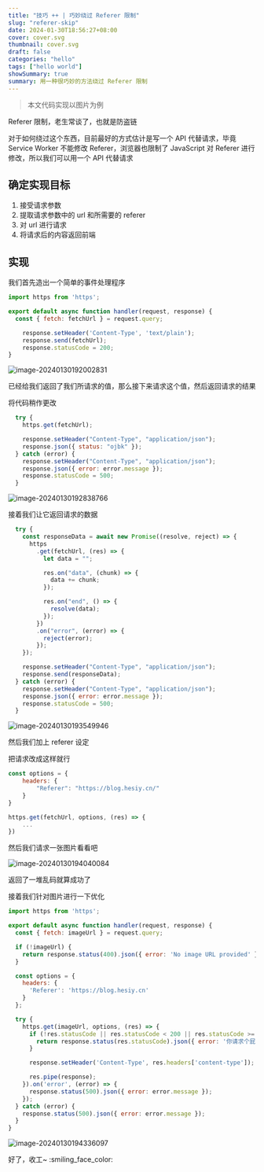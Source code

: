 ```yaml
---
title: "技巧 ++ | 巧妙绕过 Referer 限制"
slug: "referer-skip"
date: 2024-01-30T18:56:27+08:00
cover: cover.svg
thumbnail: cover.svg
draft: false
categories: "hello"
tags: ["hello world"]
showSummary: true
summary: 用一种很巧妙的方法绕过 Referer 限制
---
```


> 本文代码实现以图片为例

Referer 限制，老生常谈了，也就是防盗链

对于如何绕过这个东西，目前最好的方式估计是写一个 API 代替请求，毕竟 Service Worker 不能修改 Referer，浏览器也限制了 JavaScript 对 Referer 进行修改，所以我们可以用一个 API 代替请求

## 确定实现目标

1. 接受请求参数
2. 提取请求参数中的 url 和所需要的 referer
3. 对 url 进行请求
4. 将请求后的内容返回前端

## 实现

我们首先造出一个简单的事件处理程序

```javascript
import https from 'https';

export default async function handler(request, response) {
  const { fetch: fetchUrl } = request.query;

    response.setHeader('Content-Type', 'text/plain');
    response.send(fetchUrl);
    response.statusCode = 200;
}
```



![image-20240130192002831](https://storage.yurl.eu.org/pumpkin/blogger/202401301920918.png)

已经给我们返回了我们所请求的值，那么接下来请求这个值，然后返回请求的结果

将代码稍作更改

```javascript
  try {
    https.get(fetchUrl);

    response.setHeader("Content-Type", "application/json");
    response.json({ status: "ojbk" });
  } catch (error) {
    response.setHeader("Content-Type", "application/json");
    response.json({ error: error.message });
    response.statusCode = 500;
  }
```

![image-20240130192838766](https://storage.yurl.eu.org/pumpkin/blogger/202401301928837.png)

接着我们让它返回请求的数据 

```javascript
  try {
    const responseData = await new Promise((resolve, reject) => {
      https
        .get(fetchUrl, (res) => {
          let data = "";

          res.on("data", (chunk) => {
            data += chunk;
          });

          res.on("end", () => {
            resolve(data);
          });
        })
        .on("error", (error) => {
          reject(error);
        });
    });

    response.setHeader("Content-Type", "application/json");
    response.send(responseData);
  } catch (error) {
    response.setHeader("Content-Type", "application/json");
    response.json({ error: error.message });
    response.statusCode = 500;
  }
```

![image-20240130193549946](https://storage.yurl.eu.org/pumpkin/blogger/202401301935048.png)

然后我们加上 referer 设定

把请求改成这样就行

```javascript
const options = {
    headers: {
        "Referer": "https://blog.hesiy.cn/"
    }
}

https.get(fetchUrl, options, (res) => {
    ...
})
```

然后我们请求一张图片看看吧

![image-20240130194040084](https://storage.yurl.eu.org/pumpkin/blogger/202401301940173.png)

返回了一堆乱码就算成功了

接着我们针对图片进行一下优化

```javascript
import https from 'https';

export default async function handler(request, response) {
  const { fetch: imageUrl } = request.query;

  if (!imageUrl) {
    return response.status(400).json({ error: 'No image URL provided' });
  }

  const options = {
    headers: {
      'Referer': 'https://blog.hesiy.cn'
    }
  };

  try {
    https.get(imageUrl, options, (res) => {
      if (!res.statusCode || res.statusCode < 200 || res.statusCode >= 300) {
        return response.status(res.statusCode).json({ error: '你请求个屁' });
      }

      response.setHeader('Content-Type', res.headers['content-type']);

      res.pipe(response);
    }).on('error', (error) => {
      response.status(500).json({ error: error.message });
    });
  } catch (error) {
    response.status(500).json({ error: error.message });
  }
}
```

![image-20240130194336097](https://storage.yurl.eu.org/pumpkin/blogger/202401301943182.png)

好了，收工~ :smiling_face_color:
